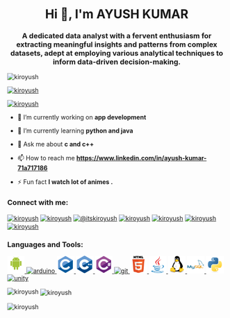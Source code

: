 <h1 align="center">Hi 👋, I'm AYUSH KUMAR</h1>
<h3 align="center">A dedicated data analyst with a fervent enthusiasm for extracting meaningful insights and patterns from complex datasets, adept at employing various analytical techniques to inform data-driven decision-making.</h3>

<p align="left"> <img src="https://komarev.com/ghpvc/?username=kiroyush&label=Profile%20views&color=0e75b6&style=flat" alt="kiroyush" /> </p>

<p align="left"> <a href="https://github.com/ryo-ma/github-profile-trophy"><img src="https://github-profile-trophy.vercel.app/?username=kiroyush" alt="kiroyush" /></a> </p>

<p align="left"> <a href="https://twitter.com/kiroyush" target="blank"><img src="https://img.shields.io/twitter/follow/kiroyush?logo=twitter&style=for-the-badge" alt="kiroyush" /></a> </p>

- 🔭 I’m currently working on **app development**

- 🌱 I’m currently learning **python and java**

- 💬 Ask me about **c and c++**

- 📫 How to reach me **https://www.linkedin.com/in/ayush-kumar-71a717186**

- ⚡ Fun fact **I watch lot of animes .**

<h3 align="left">Connect with me:</h3>
<p align="left">
<a href="https://twitter.com/kiroyush" target="blank"><img align="center" src="https://cdn.jsdelivr.net/npm/simple-icons@3.0.1/icons/twitter.svg" alt="kiroyush" height="30" width="40" /></a>
<a href="https://instagram.com/kiroyush" target="blank"><img align="center" src="https://cdn.jsdelivr.net/npm/simple-icons@3.0.1/icons/instagram.svg" alt="kiroyush" height="30" width="40" /></a>
<a href="https://medium.com/@itskiroyush" target="blank"><img align="center" src="https://cdn.jsdelivr.net/npm/simple-icons@3.0.1/icons/medium.svg" alt="@itskiroyush" height="30" width="40" /></a>
<a href="https://www.codechef.com/users/kiroyush" target="blank"><img align="center" src="https://cdn.jsdelivr.net/npm/simple-icons@3.1.0/icons/codechef.svg" alt="kiroyush" height="30" width="40" /></a>
<a href="https://www.hackerrank.com/kiroyush" target="blank"><img align="center" src="https://cdn.jsdelivr.net/npm/simple-icons@3.0.1/icons/hackerrank.svg" alt="kiroyush" height="30" width="40" /></a>
<a href="https://codeforces.com/profile/kiroyush" target="blank"><img align="center" src="https://cdn.jsdelivr.net/npm/simple-icons@3.0.1/icons/codeforces.svg" alt="kiroyush" height="30" width="40" /></a>
<a href="https://www.topcoder.com/members/kiroyush" target="blank"><img align="center" src="https://cdn.jsdelivr.net/npm/simple-icons@3.0.1/icons/topcoder.svg" alt="kiroyush" height="30" width="40" /></a>
</p>

<h3 align="left">Languages and Tools:</h3>
<p align="left"> <a href="https://developer.android.com" target="_blank"> <img src="https://raw.githubusercontent.com/devicons/devicon/master/icons/android/android-original-wordmark.svg" alt="android" width="40" height="40"/> </a> <a href="https://www.arduino.cc/" target="_blank"> <img src="https://cdn.worldvectorlogo.com/logos/arduino-1.svg" alt="arduino" width="40" height="40"/> </a> <a href="https://www.cprogramming.com/" target="_blank"> <img src="https://raw.githubusercontent.com/devicons/devicon/master/icons/c/c-original.svg" alt="c" width="40" height="40"/> </a> <a href="https://www.w3schools.com/cpp/" target="_blank"> <img src="https://raw.githubusercontent.com/devicons/devicon/master/icons/cplusplus/cplusplus-original.svg" alt="cplusplus" width="40" height="40"/> </a> <a href="https://www.w3schools.com/cs/" target="_blank"> <img src="https://raw.githubusercontent.com/devicons/devicon/master/icons/csharp/csharp-original.svg" alt="csharp" width="40" height="40"/> </a> <a href="https://git-scm.com/" target="_blank"> <img src="https://www.vectorlogo.zone/logos/git-scm/git-scm-icon.svg" alt="git" width="40" height="40"/> </a> <a href="https://www.w3.org/html/" target="_blank"> <img src="https://raw.githubusercontent.com/devicons/devicon/master/icons/html5/html5-original-wordmark.svg" alt="html5" width="40" height="40"/> </a> <a href="https://www.java.com" target="_blank"> <img src="https://raw.githubusercontent.com/devicons/devicon/master/icons/java/java-original.svg" alt="java" width="40" height="40"/> </a> <a href="https://www.linux.org/" target="_blank"> <img src="https://raw.githubusercontent.com/devicons/devicon/master/icons/linux/linux-original.svg" alt="linux" width="40" height="40"/> </a> <a href="https://www.mysql.com/" target="_blank"> <img src="https://raw.githubusercontent.com/devicons/devicon/master/icons/mysql/mysql-original-wordmark.svg" alt="mysql" width="40" height="40"/> </a> <a href="https://www.python.org" target="_blank"> <img src="https://raw.githubusercontent.com/devicons/devicon/master/icons/python/python-original.svg" alt="python" width="40" height="40"/> </a> <a href="https://unity.com/" target="_blank"> <img src="https://www.vectorlogo.zone/logos/unity3d/unity3d-icon.svg" alt="unity" width="40" height="40"/> </a> </p>

<p><img align="left" src="https://github-readme-stats.vercel.app/api/top-langs?username=kiroyush&show_icons=true&locale=en&layout=compact" alt="kiroyush" /></p>

<p>&nbsp;<img align="center" src="https://github-readme-stats.vercel.app/api?username=kiroyush&show_icons=true&locale=en" alt="kiroyush" /></p>

<p><img align="center" src="https://github-readme-streak-stats.herokuapp.com/?user=kiroyush&" alt="kiroyush" /></p>

